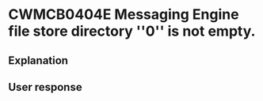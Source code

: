 # CWMCB0404E Messaging Engine file store directory ''0'' is not empty.

## Explanation

## User response